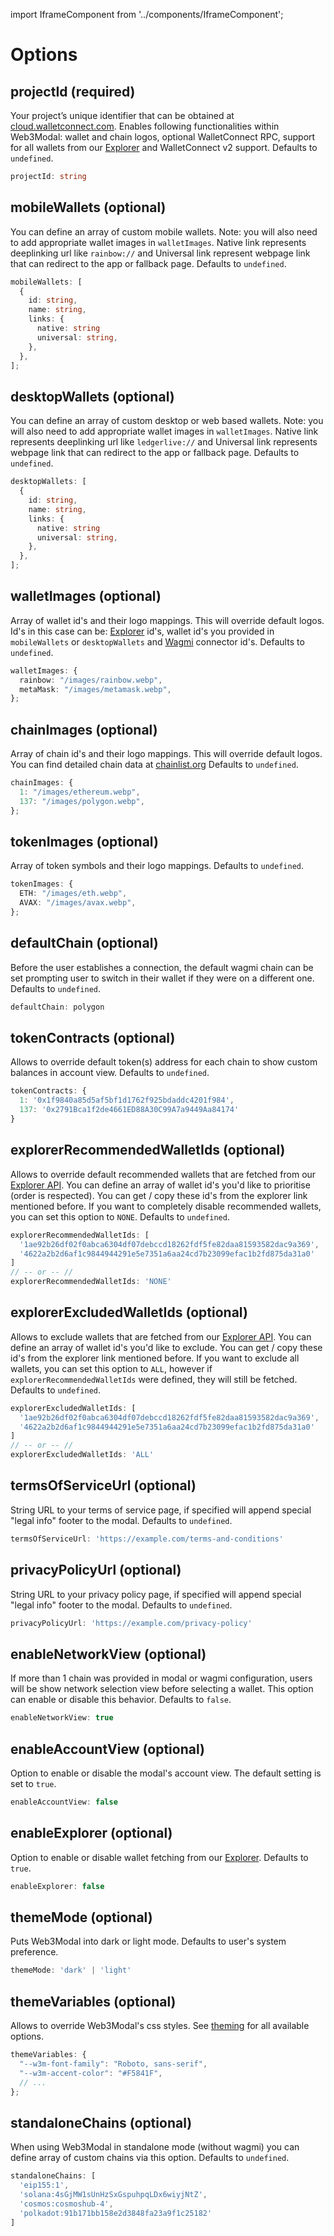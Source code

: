 import IframeComponent from '../components/IframeComponent';

# Options

## projectId (required)

Your project’s unique identifier that can be obtained at [cloud.walletconnect.com](https://cloud.walletconnect.com). Enables following functionalities within Web3Modal: wallet and chain logos, optional WalletConnect RPC, support for all wallets from our [Explorer](https://walletconnect.com/explorer) and WalletConnect v2 support. Defaults to `undefined`.

```ts
projectId: string
```

## mobileWallets (optional)

You can define an array of custom mobile wallets. Note: you will also need to add appropriate wallet images in `walletImages`. Native link represents deeplinking url like `rainbow://` and Universal link represent webpage link that can redirect to the app or fallback page. Defaults to `undefined`.

```ts
mobileWallets: [
  {
    id: string,
    name: string,
    links: {
      native: string
      universal: string,
    },
  },
];
```

## desktopWallets (optional)

You can define an array of custom desktop or web based wallets. Note: you will also need to add appropriate wallet images in `walletImages`. Native link represents deeplinking url like `ledgerlive://` and Universal link represents webpage link that can redirect to the app or fallback page. Defaults to `undefined`.

```ts
desktopWallets: [
  {
    id: string,
    name: string,
    links: {
      native: string
      universal: string,
    },
  },
];
```

## walletImages (optional)

Array of wallet id's and their logo mappings. This will override default logos. Id's in this case can be: [Explorer](https://walletconnect.com/explorer) id's, wallet id's you provided in `mobileWallets` or `desktopWallets` and [Wagmi](https://wagmi.sh) connector id's. Defaults to `undefined`.

```ts
walletImages: {
  rainbow: "/images/rainbow.webp",
  metaMask: "/images/metamask.webp",
};
```

## chainImages (optional)

Array of chain id's and their logo mappings. This will override default logos. You can find detailed chain data at [chainlist.org](https://chainlist.org) Defaults to `undefined`.

```ts
chainImages: {
  1: "/images/ethereum.webp",
  137: "/images/polygon.webp",
};
```

## tokenImages (optional)

Array of token symbols and their logo mappings. Defaults to `undefined`.

```ts
tokenImages: {
  ETH: "/images/eth.webp",
  AVAX: "/images/avax.webp",
};
```

## defaultChain (optional)

Before the user establishes a connection, the default wagmi chain can be set prompting user to switch in their wallet if they were on a different one. Defaults to `undefined`.

```ts
defaultChain: polygon
```

## tokenContracts (optional)

Allows to override default token(s) address for each chain to show custom balances in account view. Defaults to `undefined`.

```ts
tokenContracts: {
  1: '0x1f9840a85d5af5bf1d1762f925bdaddc4201f984',
  137: '0x2791Bca1f2de4661ED88A30C99A7a9449Aa84174'
}
```

## explorerRecommendedWalletIds (optional)

Allows to override default recommended wallets that are fetched from our [Explorer API](https://walletconnect.com/explorer?type=wallet). You can define an array of wallet id's you'd like to prioritise (order is respected). You can get / copy these id's from the explorer link mentioned before. If you want to completely disable recommended wallets, you can set this option to `NONE`. Defaults to `undefined`.

```ts
explorerRecommendedWalletIds: [
  '1ae92b26df02f0abca6304df07debccd18262fdf5fe82daa81593582dac9a369',
  '4622a2b2d6af1c9844944291e5e7351a6aa24cd7b23099efac1b2fd875da31a0'
]
// -- or -- //
explorerRecommendedWalletIds: 'NONE'
```

## explorerExcludedWalletIds (optional)

Allows to exclude wallets that are fetched from our [Explorer API](https://walletconnect.com/explorer?type=wallet). You can define an array of wallet id's you'd like to exclude. You can get / copy these id's from the explorer link mentioned before. If you want to exclude all wallets, you can set this option to `ALL`, however if `explorerRecommendedWalletIds` were defined, they will still be fetched. Defaults to `undefined`.

```ts
explorerExcludedWalletIds: [
  '1ae92b26df02f0abca6304df07debccd18262fdf5fe82daa81593582dac9a369',
  '4622a2b2d6af1c9844944291e5e7351a6aa24cd7b23099efac1b2fd875da31a0'
]
// -- or -- //
explorerExcludedWalletIds: 'ALL'
```

## termsOfServiceUrl (optional)

String URL to your terms of service page, if specified will append special "legal info" footer to the modal. Defaults to `undefined`.

```ts
termsOfServiceUrl: 'https://example.com/terms-and-conditions'
```

## privacyPolicyUrl (optional)

String URL to your privacy policy page, if specified will append special "legal info" footer to the modal. Defaults to `undefined`.

```ts
privacyPolicyUrl: 'https://example.com/privacy-policy'
```

## enableNetworkView (optional)

If more than 1 chain was provided in modal or wagmi configuration, users will be show network selection view before selecting a wallet. This option can enable or disable this behavior. Defaults to `false`.

```ts
enableNetworkView: true
```

## enableAccountView (optional)

Option to enable or disable the modal's account view. The default setting is set to `true`.

```ts
enableAccountView: false
```

## enableExplorer (optional)

Option to enable or disable wallet fetching from our [Explorer](https://walletconnect.com/explorer?type=wallet). Defaults to `true`.

```ts
enableExplorer: false
```

## themeMode (optional)

Puts Web3Modal into dark or light mode. Defaults to user's system preference.

```ts
themeMode: 'dark' | 'light'
```

## themeVariables (optional)

Allows to override Web3Modal's css styles. See [theming](./theming) for all available options.

```ts
themeVariables: {
  "--w3m-font-family": "Roboto, sans-serif",
  "--w3m-accent-color": "#F5841F",
  // ...
};
```

## standaloneChains (optional)

When using Web3Modal in standalone mode (without wagmi) you can define array of custom chains via this option. Defaults to `undefined`.

```ts
standaloneChains: [
  'eip155:1',
  'solana:4sGjMW1sUnHzSxGspuhpqLDx6wiyjNtZ',
  'cosmos:cosmoshub-4',
  'polkadot:91b171bb158e2d3848fa23a9f1c25182'
]
```

<IframeComponent />
